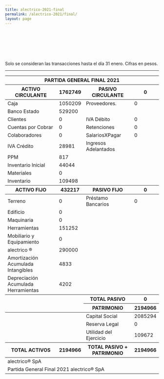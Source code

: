 ```yaml
--- 
title: alectrico-2021-final
permalink: /alectrico-2021/final/ 
layout: page
--- 
```




<br> <br> <br> <br> <br> <br> 
Solo se consideran las transacciones hasta el día 31	enero.
Cifras en pesos.
<table>
<thead> <th colspan='6'> PARTIDA GENERAL FINAL 2021 </th> </thead> 
<thead> <th>  ACTIVO CIRCULANTE </th> <th> 1762749</th>
<th > PASIVO CIRCULANTE </th> <th>0</th> </thead>
<tbody>
<tr> <td> Caja </td> <td>1050209</td> <td> Proveedores. </td> <td> 0</td> </tr>
<tr> <td> Banco Estado </td> <td>529200</td></tr>
<tr> <td> Clientes </td> <td>0</td> <td>  IVA Débito </td> <td>0</td> </tr>
<tr> <td> Cuentas por Cobrar </td> <td>0</td>
<td> Retenciones </td> <td> 0</td> </tr> 
<tr> <td> Colaboradores </td> <td> 0</td> 
<td> SalariosXPagar </td> <td> 0</td></tr> 
<tr> <td> IVA Crédito </td><td>28981</td> 
<td> Ingresos Adelantados </td> </tr>
<tr> <td> PPM </td> <td>817</td></tr> 
<tr> <td> Inventario Inicial </td> <td>44044</td> </tr>
<tr> <td> Materiales </td> <td>0</td> </tr>
<tr> <td> Inventario </td>
<td>109498</td> 
</tr>
<thead> <th> ACTIVO FIJO </th> <th>432217</th> 
<th> PASIVO FIJO </th> <th>0</th>  </thead> 
<tr> <td> Terreno </td> <td>0</td> 
<td> Préstamo Bancarios </td> <td>0</td> </tr>
<tr><td> Edificio </td> <td>0</td> </tr>
<tr><td> Maquinaria </td> <td>0</td> <td colspan='2'> </td> </tr>
<tr><td> Herramientas </td> <td>151252</td> <td colspan='2'> </td> </tr>
<tr><td> Mobiliario y Equipamiento </td><td> 0 </td> <td colspan='2'> </td> </tr>
<tr><td> alectrico ® </td> <td>290000</td> <td colspan='2'> </td> </tr>
<tr><td> Amortización Acumulada Intangibles </td> <td>4833</td> <td colspan='2'> </td> </tr>
<tr><td> Depreciación Acumulada Herramientas </td> <td>4202</td><td colspan='2'> </td> </tr>
<thead> <td> </td> <td> </td> <th> TOTAL PASIVO </th> <th> 0</th></thead>
<thead> <td> </td> <td> </td> <th> PATRIMONIO </th> <th>2194966</th> </thead><tr> <td colspan='2'></td> <td> Capital Social </td><td> 2085294</td> </tr>
<tr> <td colspan='2'></td> <td> Reserva Legal </td> <td>0</td> </tr>
<tr> <td colspan='2'></td> <td> Utilidad del Ejercicio </td><td>109672</td> </tr>
<thead><th>TOTAL ACTIVOS</th><th>2194966</th><th>TOTAL PASIVO + PATRIMONIO</th><th>2194966</th></thead>
<tr><td colspan='8'> alectrico® SpA </td> </tr>
<tr><td colspan='8'> Partida General Final 2021 alectrico® SpA</td></tr>
<tr> <hr> </tr>
</tbody>
</table>
